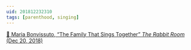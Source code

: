 ```yaml
---
uid: 201812232310  
tags: [parenthood, singing]
---
```


[📌 Maria Bonvissuto, “The Family That Sings Together” *The Rabbit Room* (Dec 20, 2018)](https://rabbitroom.com/2018/12/the-family-that-sings-together/)

